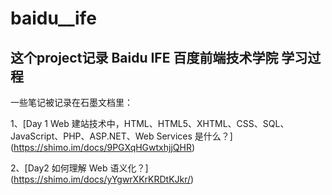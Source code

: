 # baidu__ife

## 这个project记录 Baidu IFE 百度前端技术学院 学习过程

一些笔记被记录在石墨文档里：

1、[Day 1 Web 建站技术中，HTML、HTML5、XHTML、CSS、SQL、JavaScript、PHP、ASP.NET、Web Services 是什么？] (https://shimo.im/docs/9PGXqHGwtxhjjQHR)

2、[Day2 如何理解 Web 语义化？] (https://shimo.im/docs/yYgwrXKrKRDtKJkr/)

